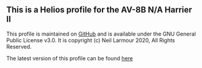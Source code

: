 ## This is a Helios profile for the AV-8B N/A Harrier II

This profile is maintained on [GitHub](https://github.com/BlueFinBima/DCS-AV-8B-NA-Profile) and is available under the GNU General Public License v3.0.  It is copyright (c) Neil Larmour 2020, All Rights Reserved.

The latest version of this profile can be found [here](https://github.com/BlueFinBima/DCS-AV-8B-NA-Profile/releases)